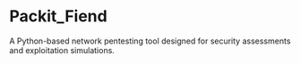 # Packit_Fiend
A Python-based network pentesting tool designed for security assessments and exploitation simulations.
